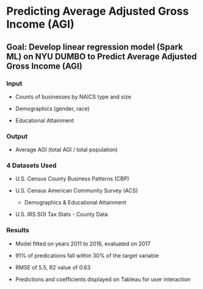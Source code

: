 # Predicting Average Adjusted Gross Income (AGI)

## Goal: Develop linear regression model (Spark ML) on NYU DUMBO to Predict Average Adjusted Gross Income (AGI)

### Input

- Counts of businesses by NAICS type and size

- Demographics (gender, race)

- Educational Attainment

### Output

- Average AGI (total AGI / total population)

### 4 Datasets Used

- U.S. Census County Business Patterns (CBP)

- U.S. Census American Community Survey (ACS)

	- Demographics & Educational Attainment

- U.S. IRS SOI Tax Stats - County Data

### Results

- Model fitted on years 2011 to 2016, evaluated on 2017

- 91% of predications fall within 30% of the target variable

- RMSE of 5.5, R2 value of 0.63

- Predictions and coefficients displayed on Tableau for user interaction

